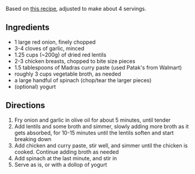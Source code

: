 Based on [this recipe](https://weheartliving.com/recipie/cholesterol-busting-chicken-curry-recipe/), adjusted to make about 4 servings.

## Ingredients
- 1 large red onion, finely chopped
- 3-4 cloves of garlic, minced
- 1.25 cups (~200g) of dried red lentils
- 2-3 chicken breasts, chopped to bite size pieces
- 1.5 tablespoons of Madras curry paste (used Patak's from Walmart)
- roughly 3 cups vegetable broth, as needed
- a large handful of spinach (chop/tear the larger pieces)
- (optional) yogurt

## Directions
1. Fry onion and garlic in olive oil for about 5 minutes, until tender
1. Add lentils and some broth and simmer, slowly adding more broth as it gets absorbed, for 10-15 minutes until the lentils soften and start breaking down
1. Add chicken and curry paste, stir well, and simmer until the chicken is cooked. Continue adding broth as needed
1. Add spinach at the last minute, and stir in
1. Serve as is, or with a dollop of yogurt
